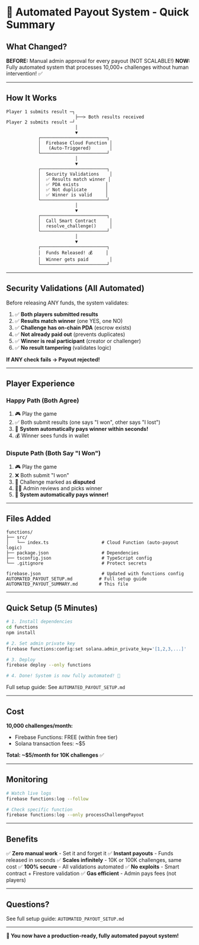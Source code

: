 # 🤖 Automated Payout System - Quick Summary

## What Changed?

**BEFORE:** Manual admin approval for every payout (NOT SCALABLE!)
**NOW:** Fully automated system that processes 10,000+ challenges without human intervention! ✅

---

## How It Works

```
Player 1 submits result ─┐
                          ├──> Both results received
Player 2 submits result ─┘
                          │
                          ▼
            ┌─────────────────────────┐
            │  Firebase Cloud Function │
            │   (Auto-Triggered)       │
            └─────────────────────────┘
                          │
                          ▼
            ┌─────────────────────────┐
            │  Security Validations    │
            │  ✅ Results match winner │
            │  ✅ PDA exists          │
            │  ✅ Not duplicate       │
            │  ✅ Winner is valid     │
            └─────────────────────────┘
                          │
                          ▼
            ┌─────────────────────────┐
            │  Call Smart Contract     │
            │  resolve_challenge()     │
            └─────────────────────────┘
                          │
                          ▼
            ┌─────────────────────────┐
            │  Funds Released! 💰     │
            │  Winner gets paid        │
            └─────────────────────────┘
```

---

## Security Validations (All Automated)

Before releasing ANY funds, the system validates:

1. ✅ **Both players submitted results**
2. ✅ **Results match winner** (one YES, one NO)
3. ✅ **Challenge has on-chain PDA** (escrow exists)
4. ✅ **Not already paid out** (prevents duplicates)
5. ✅ **Winner is real participant** (creator or challenger)
6. ✅ **No result tampering** (validates logic)

**If ANY check fails → Payout rejected!**

---

## Player Experience

### Happy Path (Both Agree)
1. 🎮 Play the game
2. ✅ Both submit results (one says "I won", other says "I lost")
3. 🤖 **System automatically pays winner within seconds!**
4. 💰 Winner sees funds in wallet

### Dispute Path (Both Say "I Won")
1. 🎮 Play the game
2. ❌ Both submit "I won"
3. 🔴 Challenge marked as **disputed**
4. 👨‍⚖️ Admin reviews and picks winner
5. 🤖 **System automatically pays winner!**

---

## Files Added

```
functions/
├── src/
│   └── index.ts                    # Cloud Function (auto-payout logic)
├── package.json                    # Dependencies
├── tsconfig.json                   # TypeScript config
└── .gitignore                      # Protect secrets

firebase.json                       # Updated with functions config
AUTOMATED_PAYOUT_SETUP.md          # Full setup guide
AUTOMATED_PAYOUT_SUMMARY.md        # This file
```

---

## Quick Setup (5 Minutes)

```bash
# 1. Install dependencies
cd functions
npm install

# 2. Set admin private key
firebase functions:config:set solana.admin_private_key='[1,2,3,...]'

# 3. Deploy
firebase deploy --only functions

# 4. Done! System is now fully automated! 🎉
```

Full setup guide: See `AUTOMATED_PAYOUT_SETUP.md`

---

## Cost

**10,000 challenges/month:**
- Firebase Functions: FREE (within free tier)
- Solana transaction fees: ~$5

**Total: ~$5/month for 10K challenges** ✅

---

## Monitoring

```bash
# Watch live logs
firebase functions:log --follow

# Check specific function
firebase functions:log --only processChallengePayout
```

---

## Benefits

✅ **Zero manual work** - Set it and forget it
✅ **Instant payouts** - Funds released in seconds
✅ **Scales infinitely** - 10K or 100K challenges, same cost
✅ **100% secure** - All validations automated
✅ **No exploits** - Smart contract + Firestore validation
✅ **Gas efficient** - Admin pays fees (not players)

---

## Questions?

See full setup guide: `AUTOMATED_PAYOUT_SETUP.md`

---

**🎉 You now have a production-ready, fully automated payout system!**

